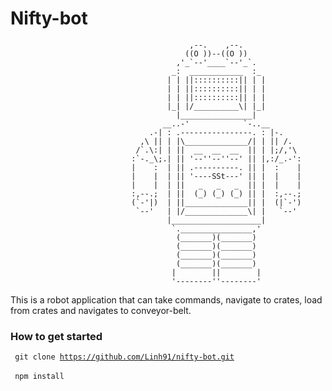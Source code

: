 # Nifty-bot

                                            ,--.    ,--.
                                           ((O ))--((O ))
                                         ,'_`--'____`--'_`.
                                        _:  ____________  :_
                                       | | ||::::::::::|| | |
                                       | | ||::::::::::|| | |
                                       | | ||::::::::::|| | |
                                       |_| |/__________\| |_|
                                         |________________|
                                      __..-'            `-..__
                                   .-| : .----------------. : |-.
                                 ,\ || | |\______________/| | || /.
                                /`.\:| | ||  __  __  __  || | |;/,'\
                               :`-._\;.| || '--''--''--' || |,:/_.-':
                               |    :  | || .----------. || |  :    |
                               |    |  | || '----SSt---' || |  |    |
                               |    |  | ||   _   _   _  || |  |    |
                               :,--.;  | ||  (_) (_) (_) || |  :,--.;
                               (`-'|)  | ||______________|| |  (|`-')
                                `--'   | |/______________\| |   `--'
                                       |____________________|
                                        `.________________,'
                                         (_______)(_______)
                                         (_______)(_______)
                                         (_______)(_______)
                                         (_______)(_______)
                                        |        ||        |
                                        '--------''--------'

This is a robot application that can take commands, navigate to crates, load from crates and navigates to conveyor-belt.

### How to get started

<code> git clone https://github.com/Linh91/nifty-bot.git </code> <br>
<code> npm install </code>

